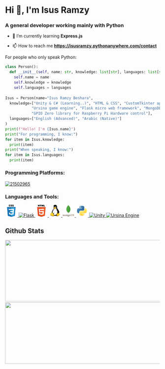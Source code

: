# Hi 👋, I'm Isus Ramzy
### A general developer working mainly with Python

- 🌱 I’m currently learning **Express.js**

- 📫 How to reach me **https://isusramzy.pythonanywhere.com/contact**

For people who only speak Python:  
```python
class Person():
  def __init__(self, name: str, knowledge: list[str], languages: list[str]):
    self.name = name
    self.knowledge = knowledge
    self.languages = languages

Isus = Person(name="Isus Ramzy Beshara",
  knowledge=["Unity & C# (Learning..)", "HTML & CSS", "CustomTkinter app framework",
            "Ursina game engine", "Flask micro web framework", "MongoDB database", "Arduino micro-controller",
            "GPIO Zero library for Raspberry Pi Hardware control"],
  languages=["English (Advanced)", "Arabic (Native)"]
)
print(f"Hello! I'm {Isus.name}")
print("For programming, I know:")
for item in Isus.knowledge:
  print(item)
print("When speaking, I know:")
for item in Isus.languages:
  print(item)
```

<h3 align="left">Programming Platforms:</h3>
<p align="left">
<a href="https://stackoverflow.com/users/21502965" target="blank"><img align="center" src="https://raw.githubusercontent.com/rahuldkjain/github-profile-readme-generator/master/src/images/icons/Social/stack-overflow.svg" alt="21502965" height="30" width="40" /></a>
</p>

<h3 align="left">Languages and Tools:</h3>
<p>
  <a href="https://www.w3schools.com/css/" target="_blank" rel="noreferrer">
    <img src="https://raw.githubusercontent.com/devicons/devicon/master/icons/css3/css3-original-wordmark.svg" alt="CSS3" width="40" height="40" />
  </a>
  <a href="https://flask.palletsprojects.com/" target="_blank" rel="noreferrer">
    <img src="https://www.vectorlogo.zone/logos/pocoo_flask/pocoo_flask-icon.svg" alt="Flask" width="40" height="40"/>
  </a>
  <a href="https://www.w3.org/html/" target="_blank" rel="noreferrer">
    <img src="https://raw.githubusercontent.com/devicons/devicon/master/icons/html5/html5-original-wordmark.svg" alt="HTML5" width="40" height="40" />
  </a>
  <a href="https://www.linux.org/" target="_blank" rel="noreferrer">
    <img src="https://raw.githubusercontent.com/devicons/devicon/master/icons/linux/linux-original.svg" alt="Linux" width="40" height="40" />
  </a>
  <a href="https://www.mongodb.com/" target="_blank" rel="noreferrer">
    <img src="https://raw.githubusercontent.com/devicons/devicon/master/icons/mongodb/mongodb-original-wordmark.svg" alt="MongoDB" width="40" height="40" />
  </a>
  <a href="https://www.python.org" target="_blank" rel="noreferrer">
    <img src="https://raw.githubusercontent.com/devicons/devicon/master/icons/python/python-original.svg" alt="Python" width="40" height="40" />
  </a>
  <a href="https://unity.com/" target="_blank" rel="noreferrer">
    <img src="https://www.vectorlogo.zone/logos/unity3d/unity3d-icon.svg" alt="Unity" width="40" height="40" />
  </a>
  <a href="https://ursinaengine.org/" target="_blank" rel="noreferrer">
    <img src="https://www.ursinaengine.org/ursina_logo_wireframe.webp" alt="Ursina Engine" width="40" height="40" />
  </a>
</p>

## Github Stats

<p>
   <img width="600" height="200" src="https://github-readme-stats.vercel.app/api?username=IsusRamzy&show_icons=true&theme=dark">
  <br>
  <img width="600" height="200" src="https://github-readme-stats.vercel.app/api/top-langs/?username=IsusRamzy&size_weight=0.0005&count_weight=0.3&layout=compact&theme=dark">  
  <br>
</p>
